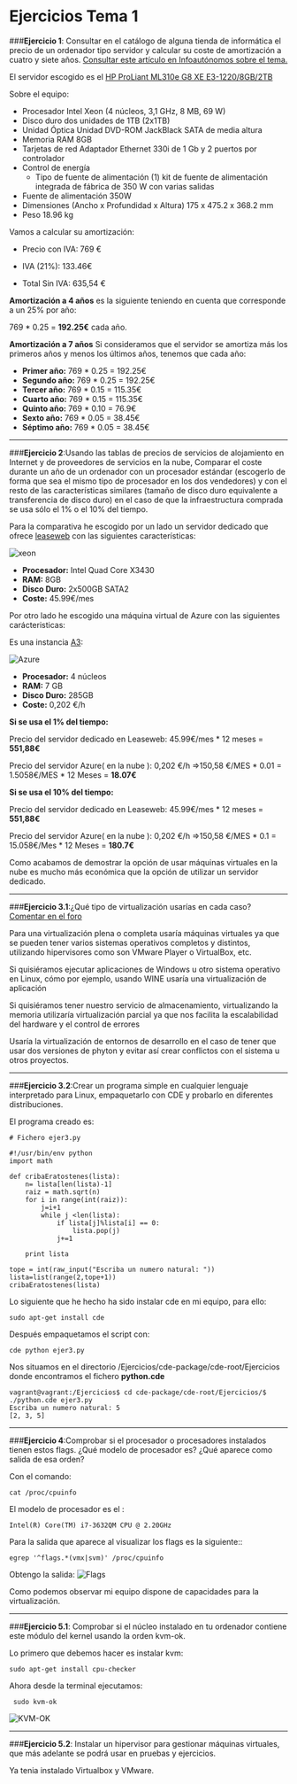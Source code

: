 # **Ejercicios Tema 1**

###**Ejercicio 1**: Consultar en el catálogo de alguna tienda de informática el precio de un ordenador tipo servidor y calcular su coste de amortización a cuatro y siete años. [Consultar este artículo en Infoautónomos sobre el tema.](http://infoautonomos.eleconomista.es/consultas-a-la-comunidad/988/)

El servidor escogido es el [HP ProLiant ML310e G8 XE E3-1220/8GB/2TB](https://www.pccomponentes.com/hp-proliant-ml310e-g8-xe-e3-1220-8gb-2tb)

Sobre el equipo:

 - Procesador  Intel Xeon (4 núcleos, 3,1 GHz, 8 MB, 69 W)
 - Disco duro dos unidades de 1TB (2x1TB)
 - Unidad Óptica Unidad DVD-ROM JackBlack SATA de media altura
 - Memoria RAM 8GB
 - Tarjetas de red Adaptador Ethernet 330i de 1 Gb y 2 puertos por controlador
 - Control de energía
	 - Tipo de fuente de alimentación (1) kit de fuente de alimentación integrada de fábrica de 350 W con varias salidas
 - Fuente de alimentación 350W
 - Dimensiones (Ancho x Profundidad x Altura) 175 x 475.2 x 368.2 mm
 - Peso 18.96 kg

Vamos a calcular su amortización:

- Precio con IVA:  769 €

- IVA (21%): 133.46€

- Total Sin IVA:  635,54 €

**Amortización a 4 años** es la siguiente teniendo en cuenta que corresponde a un 25% por año:

769  * 0.25  =  **192.25€** cada año.

**Amortización a 7 años**
Si consideramos que el servidor  se amortiza más los primeros años y menos los últimos años, tenemos que cada año:

- **Primer año:** 769 * 0.25  = 192.25€
- **Segundo año:** 769 * 0.25 = 192.25€
- **Tercer año:** 769 * 0.15 = 115.35€
-  **Cuarto año:** 769 * 0.15 = 115.35€
- **Quinto año:** 769 * 0.10 = 76.9€
- **Sexto año:** 769  * 0.05 = 38.45€
- **Séptimo año:** 769 * 0.05 = 38.45€

----------
###**Ejercicio 2**:Usando las tablas de precios de servicios de alojamiento en Internet y de proveedores de servicios en la nube, Comparar el coste durante un año de un ordenador con un procesador estándar (escogerlo de forma que sea el mismo tipo de procesador en los dos vendedores) y con el resto de las características similares (tamaño de disco duro equivalente a transferencia de disco duro) en el caso de que la infraestructura comprada se usa sólo el 1% o el 10% del tiempo.

Para la comparativa he escogido por un lado un servidor dedicado que ofrece  [leaseweb](https://www.leaseweb.com/dedicated-server/configure/23895) con las siguientes características:

![xeon](http://i1266.photobucket.com/albums/jj540/Juantan_Tonio/ejer2a_zps1nvq2srm.png)

- **Procesador:** Intel Quad Core X3430
- **RAM:**  8GB
- **Disco Duro:**  2x500GB SATA2  
- **Coste:**  45.99€/mes

Por otro lado he escogido una máquina virtual de Azure con las siguientes carácteristicas:

Es una instancia [A3](https://azure.microsoft.com/es-es/pricing/calculator/):

![Azure](http://i1266.photobucket.com/albums/jj540/Juantan_Tonio/ejer2b_zpsijsfptd3.png)

- **Procesador:** 4 núcleos
- **RAM:**  7 GB
- **Disco Duro:** 285GB
- **Coste:**  0,202 €/h

**Si se usa el 1% del tiempo:**

Precio del servidor dedicado en Leaseweb: 45.99€/mes * 12 meses = **551,88€**

Precio del servidor Azure( en la nube ): 0,202 €/h =>150,58 €/MES * 0.01 = 1.5058€/MES  * 12 Meses = **18.07€**

**Si se usa el 10% del tiempo:**

Precio del servidor dedicado en Leaseweb: 45.99€/mes * 12 meses = **551,88€**

Precio del servidor Azure( en la nube ): 0,202 €/h =>150,58 €/MES *  0.1 = 15.058€/Mes * 12 Meses = **180.7€**

Como acabamos de demostrar  la opción de usar máquinas virtuales en la nube es mucho más económica que la opción de utilizar un servidor dedicado.


----------
###**Ejercicio 3.1**:¿Qué tipo de virtualización usarías en cada caso? [Comentar en el foro](https://github.com/JJ/IV16-17/issues/1)

Para una virtualización plena o completa usaría máquinas virtuales ya que se pueden tener varios sistemas operativos completos y distintos, utilizando hipervisores como son VMware Player o VirtualBox, etc.

Si quisiéramos ejecutar aplicaciones de  Windows u otro sistema operativo en Linux, cómo por ejemplo, usando WINE usaría una virtualización de aplicación

Si quisiéramos tener nuestro servicio de almacenamiento, virtualizando la memoria utilizaría virtualización parcial ya que nos facilita la escalabilidad del hardware y el control de errores

Usaría la virtualización de entornos de desarrollo en el caso de tener que usar dos versiones de phyton y evitar así crear conflictos con el sistema u otros proyectos.

----------
###**Ejercicio 3.2**:Crear un programa simple en cualquier lenguaje interpretado para Linux, empaquetarlo con CDE y probarlo en diferentes distribuciones.

El programa creado es:

    # Fichero ejer3.py

    #!/usr/bin/env python
	import math

	def cribaEratostenes(lista):
		n= lista[len(lista)-1]
		raiz = math.sqrt(n)
		for i in range(int(raiz)):
			j=i+1
			while j <len(lista):
				if lista[j]%lista[i] == 0:
					lista.pop(j)
				j+=1

		print lista

	tope = int(raw_input("Escriba un numero natural: "))
	lista=list(range(2,tope+1))
	cribaEratostenes(lista)

Lo siguiente que he hecho ha sido instalar cde en mi equipo, para ello:

    sudo apt-get install cde
Después empaquetamos el script con:

`cde python ejer3.py  `

Nos situamos en el directorio  /Ejercicios/cde-package/cde-root/Ejercicios  donde encontramos el fichero **python.cde**

    vagrant@vagrant:/Ejercicios$ cd cde-package/cde-root/Ejercicios/$ ./python.cde ejer3.py
    Escriba un numero natural: 5
	[2, 3, 5]

----------
###**Ejercicio 4**:Comprobar si el procesador o procesadores instalados tienen estos flags. ¿Qué modelo de procesador es? ¿Qué aparece como salida de esa orden?


Con el comando:

    cat /proc/cpuinfo

El modelo de procesador es el :

	Intel(R) Core(TM) i7-3632QM CPU @ 2.20GHz

Para la salida que aparece al visualizar los flags es la siguiente::

    egrep '^flags.*(vmx|svm)' /proc/cpuinfo
Obtengo la salida:
![Flags](http://i1266.photobucket.com/albums/jj540/Juantan_Tonio/flag_zpsdulstv8i.png)

Como podemos observar mi equipo dispone de capacidades para la virtualización.

----------
###**Ejercicio 5.1**: Comprobar si el núcleo instalado en tu ordenador contiene este módulo del kernel usando la orden kvm-ok.

Lo primero que debemos hacer es instalar kvm:

    sudo apt-get install cpu-checker

Ahora desde la terminal ejecutamos:

	 sudo kvm-ok
![KVM-OK](http://i1266.photobucket.com/albums/jj540/Juantan_Tonio/kvm-ok_zps4uwlthlb.png)



----------
###**Ejercicio 5.2**:  Instalar un hipervisor para gestionar máquinas virtuales, que más adelante se podrá usar en pruebas y ejercicios.

Ya tenia instalado Virtualbox y VMware.
